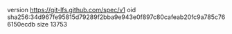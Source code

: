 version https://git-lfs.github.com/spec/v1
oid sha256:34d967fe95815d79289f2bba9e943e0f897c80cafeab20fc9a785c766150ecdb
size 13753
